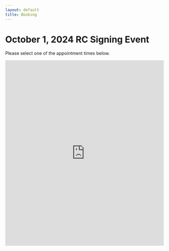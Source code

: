 ```yaml
---
layout: default
title: Booking
---
```


# October 1, 2024 RC Signing Event

Please select one of the appointment times below.

<!-- Google Calendar Appointment Scheduling begin -->
<iframe src="https://calendar.google.com/calendar/u/0/appointments/schedules/AcZssZ1fBMxRNqNw17veMfFWLOoD7zGmsS8mu3R0WO180XQdAnZv-CCYbX9ewZRWAfK5pGqYBEz_iY4h" style="border: 0" width="100%" height="590" frameborder="0"></iframe>
<!-- end Google Calendar Appointment Scheduling -->

